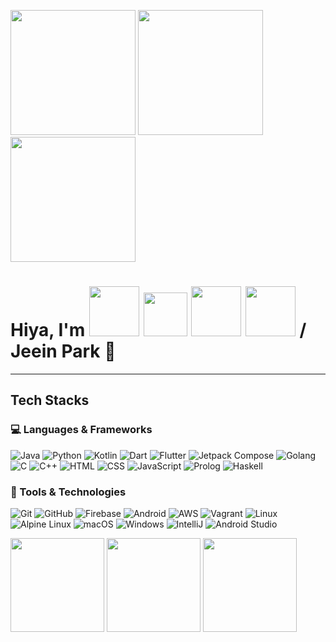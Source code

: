 <img src="https://media.giphy.com/media/cNTobeyDPsv9xUeAOR/giphy.gif" width="200"> <img src="https://media.giphy.com/media/cNTobeyDPsv9xUeAOR/giphy.gif" width="200"> <img src="https://media.giphy.com/media/cNTobeyDPsv9xUeAOR/giphy.gif" width="200"> 

# Hiya, I'm <img src="https://media.giphy.com/media/oqCQ8EeERIY6NytEDm/giphy.gif" width="80"> <img src="https://media.giphy.com/media/TOLuAEdmOj1dTIKNkB/giphy.gif" width="70"> <img src="https://media.giphy.com/media/TOLuAEdmOj1dTIKNkB/giphy.gif" width="80"> <img src="https://media.giphy.com/media/EnOZd2heOezVbBXWlJ/giphy.gif" width="80"> / Jeein Park 👋




---

## Tech Stacks 

### 💻 Languages & Frameworks 

![Java](https://img.shields.io/badge/Java-%23ED8B00.svg?style=for-the-badge&logo=java&logoColor=white&labelColor=3ea1b5&fontWeight=bold)
![Python](https://img.shields.io/badge/Python-%233776AB.svg?style=for-the-badge&logo=python&logoColor=fabf0c)
![Kotlin](https://img.shields.io/badge/Kotlin-%238b4fe0.svg?style=for-the-badge&logo=kotlin&logoColor=ff9729)
![Dart](https://img.shields.io/badge/Dart-%230366a8.svg?style=for-the-badge&logo=dart&logoColor=5ebeff)
![Flutter](https://img.shields.io/badge/Flutter-%234eb0f2.svg?style=for-the-badge&logo=flutter&logoColor=02569B)
![Jetpack Compose](https://img.shields.io/badge/Jetpack%20Compose-%233eb051.svg?style=for-the-badge&logo=jetpack-compose&logoColor=434dd9)
![Golang](https://img.shields.io/badge/Golang-%2300ADD8.svg?style=for-the-badge&logo=go&logoColor=f5d9ba)
![C](https://img.shields.io/badge/C-%2300599C.svg?style=for-the-badge&logo=c&logoColor=b3d3e8)
![C++](https://img.shields.io/badge/C++-%2300599C.svg?style=for-the-badge&logo=c%2B%2B&logoColor=b3d3e8)
![HTML](https://img.shields.io/badge/HTML-%23E34F26.svg?style=for-the-badge&logo=html5&logoColor=white)
![CSS](https://img.shields.io/badge/CSS-%231572B6.svg?style=for-the-badge&logo=css3&logoColor=white)
![JavaScript](https://img.shields.io/badge/JavaScript-%23333634.svg?style=for-the-badge&logo=javascript&logoColor=F7DF1E)
![Prolog](https://img.shields.io/badge/Prolog-%23fa530c.svg?style=for-the-badge&logoColor=white&labelColor=fa530c&fontWeight=bold)
![Haskell](https://img.shields.io/badge/Haskell-%235D4F85.svg?style=for-the-badge&logo=haskell&logoColor=d8b6f0)


### 🧪 Tools & Technologies 

![Git](https://img.shields.io/badge/Git-%23f0ede1.svg?style=for-the-badge&logo=git&logoColor=F05032)
![GitHub](https://img.shields.io/badge/GitHub-%23333634.svg?style=for-the-badge&logo=github&logoColor=f0ede1)
![Firebase](https://img.shields.io/badge/Firebase-%23f76d11.svg?style=for-the-badge&logo=firebase&logoColor=FCC624)
![Android](https://img.shields.io/badge/Android-%2334A853.svg?style=for-the-badge&logo=android&logoColor=white)
![AWS](https://img.shields.io/badge/AWS-%23232F3E.svg?style=for-the-badge&logo=amazonwebservices&logoColor=FF9900)
![Vagrant](https://img.shields.io/badge/Vagrant-%23a8c8f0.svg?style=for-the-badge&logo=vagrant&logoColor=1d59db)
![Linux](https://img.shields.io/badge/Linux-%23FCC624.svg?style=for-the-badge&logo=linux&logoColor=333634)
![Alpine Linux](https://img.shields.io/badge/alpine%20Linux-%230D597F.svg?style=for-the-badge&logo=alpinelinux&logoColor=)
![macOS](https://img.shields.io/badge/mac%20OS-%23999999.svg?style=for-the-badge&logo=apple&logoColor=white)
![Windows](https://img.shields.io/badge/Windows-%232740ba.svg?style=for-the-badge&logo=windows&logoColor=white)
![IntelliJ](https://img.shields.io/badge/intelliJ-%23f01d67.svg?style=for-the-badge&logo=intellijidea&logoColor=7d99f0)
![Android Studio](https://img.shields.io/badge/Android%20studio-%230d89e0.svg?style=for-the-badge&logo=androidstudio&logoColor=3DDC84)


<img src="https://media.giphy.com/media/KRfBgRKoKuXno1Sb4D/giphy.gif" width="150">
<img src="https://media.giphy.com/media/KRfBgRKoKuXno1Sb4D/giphy.gif" width="150">
<img src="https://media.giphy.com/media/KRfBgRKoKuXno1Sb4D/giphy.gif" width="150">
